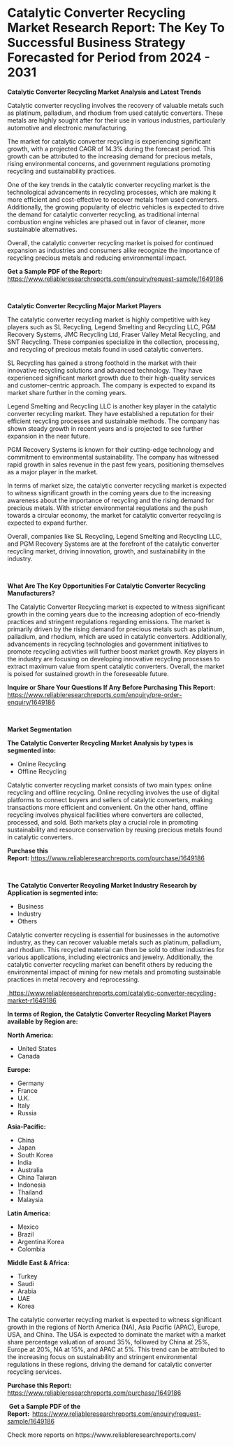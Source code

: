 <p><h1>Catalytic Converter Recycling Market Research Report: The Key To Successful Business Strategy Forecasted for Period from 2024 - 2031</h1></p><p><strong>Catalytic Converter Recycling Market Analysis and Latest Trends</strong></p>
<p><p>Catalytic converter recycling involves the recovery of valuable metals such as platinum, palladium, and rhodium from used catalytic converters. These metals are highly sought after for their use in various industries, particularly automotive and electronic manufacturing.</p><p>The market for catalytic converter recycling is experiencing significant growth, with a projected CAGR of 14.3% during the forecast period. This growth can be attributed to the increasing demand for precious metals, rising environmental concerns, and government regulations promoting recycling and sustainability practices.</p><p>One of the key trends in the catalytic converter recycling market is the technological advancements in recycling processes, which are making it more efficient and cost-effective to recover metals from used converters. Additionally, the growing popularity of electric vehicles is expected to drive the demand for catalytic converter recycling, as traditional internal combustion engine vehicles are phased out in favor of cleaner, more sustainable alternatives.</p><p>Overall, the catalytic converter recycling market is poised for continued expansion as industries and consumers alike recognize the importance of recycling precious metals and reducing environmental impact.</p></p>
<p><strong>Get a Sample PDF of the Report:&nbsp;</strong> <a href="https://www.reliableresearchreports.com/enquiry/request-sample/1649186">https://www.reliableresearchreports.com/enquiry/request-sample/1649186</a></p>
<p>&nbsp;</p>
<p><strong>Catalytic Converter Recycling Major Market Players</strong></p>
<p><p>The catalytic converter recycling market is highly competitive with key players such as SL Recycling, Legend Smelting and Recycling LLC, PGM Recovery Systems, JMC Recycling Ltd, Fraser Valley Metal Recycling, and SNT Recycling. These companies specialize in the collection, processing, and recycling of precious metals found in used catalytic converters.</p><p>SL Recycling has gained a strong foothold in the market with their innovative recycling solutions and advanced technology. They have experienced significant market growth due to their high-quality services and customer-centric approach. The company is expected to expand its market share further in the coming years.</p><p>Legend Smelting and Recycling LLC is another key player in the catalytic converter recycling market. They have established a reputation for their efficient recycling processes and sustainable methods. The company has shown steady growth in recent years and is projected to see further expansion in the near future.</p><p>PGM Recovery Systems is known for their cutting-edge technology and commitment to environmental sustainability. The company has witnessed rapid growth in sales revenue in the past few years, positioning themselves as a major player in the market.</p><p>In terms of market size, the catalytic converter recycling market is expected to witness significant growth in the coming years due to the increasing awareness about the importance of recycling and the rising demand for precious metals. With stricter environmental regulations and the push towards a circular economy, the market for catalytic converter recycling is expected to expand further.</p><p>Overall, companies like SL Recycling, Legend Smelting and Recycling LLC, and PGM Recovery Systems are at the forefront of the catalytic converter recycling market, driving innovation, growth, and sustainability in the industry.</p></p>
<p>&nbsp;</p>
<p><strong>What Are The Key Opportunities For Catalytic Converter Recycling Manufacturers?</strong></p>
<p><p>The Catalytic Converter Recycling market is expected to witness significant growth in the coming years due to the increasing adoption of eco-friendly practices and stringent regulations regarding emissions. The market is primarily driven by the rising demand for precious metals such as platinum, palladium, and rhodium, which are used in catalytic converters. Additionally, advancements in recycling technologies and government initiatives to promote recycling activities will further boost market growth. Key players in the industry are focusing on developing innovative recycling processes to extract maximum value from spent catalytic converters. Overall, the market is poised for sustained growth in the foreseeable future.</p></p>
<p><strong>Inquire or Share Your Questions If Any Before Purchasing This Report:</strong> <a href="https://www.reliableresearchreports.com/enquiry/pre-order-enquiry/1649186">https://www.reliableresearchreports.com/enquiry/pre-order-enquiry/1649186</a></p>
<p>&nbsp;</p>
<p><strong>Market Segmentation</strong></p>
<p><strong>The Catalytic Converter Recycling Market Analysis by types is segmented into:</strong></p>
<p><ul><li>Online Recycling</li><li>Offline Recycling</li></ul></p>
<p><p>Catalytic converter recycling market consists of two main types: online recycling and offline recycling. Online recycling involves the use of digital platforms to connect buyers and sellers of catalytic converters, making transactions more efficient and convenient. On the other hand, offline recycling involves physical facilities where converters are collected, processed, and sold. Both markets play a crucial role in promoting sustainability and resource conservation by reusing precious metals found in catalytic converters.</p></p>
<p><strong>Purchase this Report:&nbsp;</strong><a href="https://www.reliableresearchreports.com/purchase/1649186">https://www.reliableresearchreports.com/purchase/1649186</a></p>
<p>&nbsp;</p>
<p><strong>The Catalytic Converter Recycling Market Industry Research by Application is segmented into:</strong></p>
<p><ul><li>Business</li><li>Industry</li><li>Others</li></ul></p>
<p><p>Catalytic converter recycling is essential for businesses in the automotive industry, as they can recover valuable metals such as platinum, palladium, and rhodium. This recycled material can then be sold to other industries for various applications, including electronics and jewelry. Additionally, the catalytic converter recycling market can benefit others by reducing the environmental impact of mining for new metals and promoting sustainable practices in metal recovery and reprocessing.</p></p>
<p><a href="https://www.reliableresearchreports.com/catalytic-converter-recycling-market-r1649186">&nbsp;https://www.reliableresearchreports.com/catalytic-converter-recycling-market-r1649186</a></p>
<p><strong>In terms of Region, the Catalytic Converter Recycling Market Players available by Region are:</strong></p>
<p>
    <p> <strong> North America: </strong>
        <ul>
            <li>United States</li>
            <li>Canada</li>
        </ul>
        </p> 
    <p> <strong> Europe: </strong>
        <ul>
            <li>Germany</li>
            <li>France</li>
            <li>U.K.</li>
            <li>Italy</li>
            <li>Russia</li>
        </ul>
        </p> 
    <p> <strong> Asia-Pacific: </strong>
        <ul>
            <li>China</li>
            <li>Japan</li>
            <li>South Korea</li>
            <li>India</li>
            <li>Australia</li>
            <li>China Taiwan</li>
            <li>Indonesia</li>
            <li>Thailand</li>
            <li>Malaysia</li>
        </ul>
        </p> 
    <p> <strong> Latin America: </strong>
        <ul>
            <li>Mexico</li>
            <li>Brazil</li>
            <li>Argentina Korea</li>
            <li>Colombia</li>
        </ul>
        </p> 
    <p> <strong> Middle East & Africa: </strong>
        <ul>
            <li>Turkey</li>
            <li>Saudi</li>
            <li>Arabia</li>
            <li>UAE</li>
            <li>Korea</li>
        </ul>
    </p>
    </p>
<p><p>The catalytic converter recycling market is expected to witness significant growth in the regions of North America (NA), Asia Pacific (APAC), Europe, USA, and China. The USA is expected to dominate the market with a market share percentage valuation of around 35%, followed by China at 25%, Europe at 20%, NA at 15%, and APAC at 5%. This trend can be attributed to the increasing focus on sustainability and stringent environmental regulations in these regions, driving the demand for catalytic converter recycling services.</p></p>
<p><strong>Purchase this Report: </strong><a href="https://www.reliableresearchreports.com/purchase/1649186">https://www.reliableresearchreports.com/purchase/1649186</a></p>
<p>&nbsp;<strong>Get a Sample PDF of the Report:&nbsp;&nbsp;</strong><a href="https://www.reliableresearchreports.com/enquiry/request-sample/1649186">https://www.reliableresearchreports.com/enquiry/request-sample/1649186</a></p>
<p><strong></strong></p>
<p>Check more reports on https://www.reliableresearchreports.com/</p>